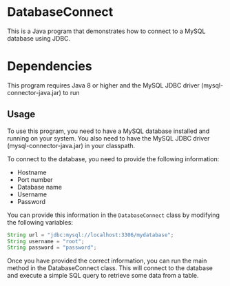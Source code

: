 # DatabaseConnect

This is a Java program that demonstrates how to connect to a MySQL database using JDBC.

# Dependencies

This program requires Java 8 or higher and the MySQL JDBC driver (mysql-connector-java.jar) to run

## Usage

To use this program, you need to have a MySQL database installed and running on your system. You also need to have the MySQL JDBC driver (mysql-connector-java.jar) in your classpath.

To connect to the database, you need to provide the following information:

- Hostname
- Port number
- Database name
- Username
- Password

You can provide this information in the `DatabaseConnect` class by modifying the following variables:

```java
String url = "jdbc:mysql://localhost:3306/mydatabase";
String username = "root";
String password = "password";
```

Once you have provided the correct information, you can run the main method in the DatabaseConnect class. This will connect to the database and execute a simple SQL query to retrieve some data from a table.
